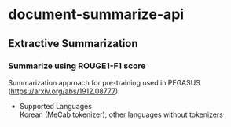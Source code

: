 # document-summarize-api

## Extractive Summarization
### Summarize using ROUGE1-F1 score
Summarization approach for pre-training used in PEGASUS (https://arxiv.org/abs/1912.08777)

- Supported Languages<br>
  Korean (MeCab tokenizer), other languages without tokenizers